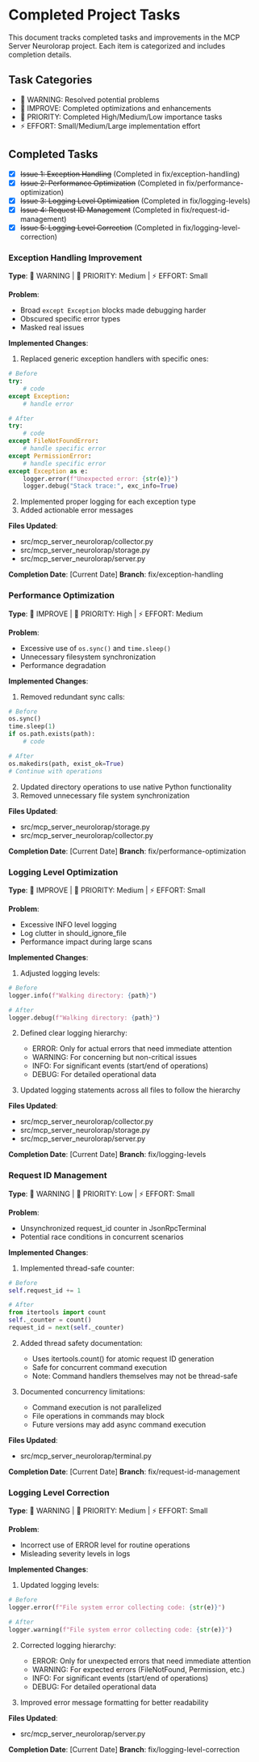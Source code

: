 # Completed Project Tasks

This document tracks completed tasks and improvements in the MCP Server Neurolorap project. Each item is categorized and includes completion details.

## Task Categories

- 🚨 WARNING: Resolved potential problems
- 🔧 IMPROVE: Completed optimizations and enhancements
- 🎯 PRIORITY: Completed High/Medium/Low importance tasks
- ⚡ EFFORT: Small/Medium/Large implementation effort

## Completed Tasks

- [x] ~~Issue 1: Exception Handling~~ (Completed in fix/exception-handling)
- [x] ~~Issue 2: Performance Optimization~~ (Completed in fix/performance-optimization)
- [x] ~~Issue 3: Logging Level Optimization~~ (Completed in fix/logging-levels)
- [x] ~~Issue 4: Request ID Management~~ (Completed in fix/request-id-management)
- [x] ~~Issue 5: Logging Level Correction~~ (Completed in fix/logging-level-correction)

### Exception Handling Improvement

**Type**: 🚨 WARNING | 🎯 PRIORITY: Medium | ⚡ EFFORT: Small

**Problem**:

- Broad `except Exception` blocks made debugging harder
- Obscured specific error types
- Masked real issues

**Implemented Changes**:

1. Replaced generic exception handlers with specific ones:

```python
# Before
try:
    # code
except Exception:
    # handle error

# After
try:
    # code
except FileNotFoundError:
    # handle specific error
except PermissionError:
    # handle specific error
except Exception as e:
    logger.error(f"Unexpected error: {str(e)}")
    logger.debug("Stack trace:", exc_info=True)
```

2. Implemented proper logging for each exception type
3. Added actionable error messages

**Files Updated**:

- src/mcp_server_neurolorap/collector.py
- src/mcp_server_neurolorap/storage.py
- src/mcp_server_neurolorap/server.py

**Completion Date**: [Current Date]
**Branch**: fix/exception-handling

### Performance Optimization

**Type**: 🔧 IMPROVE | 🎯 PRIORITY: High | ⚡ EFFORT: Medium

**Problem**:

- Excessive use of `os.sync()` and `time.sleep()`
- Unnecessary filesystem synchronization
- Performance degradation

**Implemented Changes**:

1. Removed redundant sync calls:

```python
# Before
os.sync()
time.sleep(1)
if os.path.exists(path):
    # code

# After
os.makedirs(path, exist_ok=True)
# Continue with operations
```

2. Updated directory operations to use native Python functionality
3. Removed unnecessary file system synchronization

**Files Updated**:

- src/mcp_server_neurolorap/storage.py
- src/mcp_server_neurolorap/collector.py

**Completion Date**: [Current Date]
**Branch**: fix/performance-optimization

### Logging Level Optimization

**Type**: 🔧 IMPROVE | 🎯 PRIORITY: Medium | ⚡ EFFORT: Small

**Problem**:

- Excessive INFO level logging
- Log clutter in should_ignore_file
- Performance impact during large scans

**Implemented Changes**:

1. Adjusted logging levels:

```python
# Before
logger.info(f"Walking directory: {path}")

# After
logger.debug(f"Walking directory: {path}")
```

2. Defined clear logging hierarchy:

   - ERROR: Only for actual errors that need immediate attention
   - WARNING: For concerning but non-critical issues
   - INFO: For significant events (start/end of operations)
   - DEBUG: For detailed operational data

3. Updated logging statements across all files to follow the hierarchy

**Files Updated**:

- src/mcp_server_neurolorap/collector.py
- src/mcp_server_neurolorap/storage.py
- src/mcp_server_neurolorap/server.py

**Completion Date**: [Current Date]
**Branch**: fix/logging-levels

### Request ID Management

**Type**: 🚨 WARNING | 🎯 PRIORITY: Low | ⚡ EFFORT: Small

**Problem**:

- Unsynchronized request_id counter in JsonRpcTerminal
- Potential race conditions in concurrent scenarios

**Implemented Changes**:

1. Implemented thread-safe counter:

```python
# Before
self.request_id += 1

# After
from itertools import count
self._counter = count()
request_id = next(self._counter)
```

2. Added thread safety documentation:

   - Uses itertools.count() for atomic request ID generation
   - Safe for concurrent command execution
   - Note: Command handlers themselves may not be thread-safe

3. Documented concurrency limitations:
   - Command execution is not parallelized
   - File operations in commands may block
   - Future versions may add async command execution

**Files Updated**:

- src/mcp_server_neurolorap/terminal.py

**Completion Date**: [Current Date]
**Branch**: fix/request-id-management

### Logging Level Correction

**Type**: 🚨 WARNING | 🎯 PRIORITY: Medium | ⚡ EFFORT: Small

**Problem**:

- Incorrect use of ERROR level for routine operations
- Misleading severity levels in logs

**Implemented Changes**:

1. Updated logging levels:

```python
# Before
logger.error(f"File system error collecting code: {str(e)}")

# After
logger.warning(f"File system error collecting code: {str(e)}")
```

2. Corrected logging hierarchy:

   - ERROR: Only for unexpected errors that need immediate attention
   - WARNING: For expected errors (FileNotFound, Permission, etc.)
   - INFO: For significant events (start/end of operations)
   - DEBUG: For detailed operational data

3. Improved error message formatting for better readability

**Files Updated**:

- src/mcp_server_neurolorap/server.py

**Completion Date**: [Current Date]
**Branch**: fix/logging-level-correction
